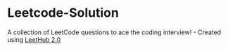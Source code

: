 # Leetcode-Solution
A collection of LeetCode questions to ace the coding interview! - Created using [LeetHub 2.0](https://github.com/maitreya2954/LeetHub-2.0-Firefox)
